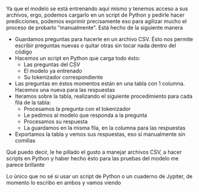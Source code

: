 Ya que el modelo se está entrenando aquí mismo y tenemos acceso a sus archivos, ergo, podemos cargarlo en un script de Python y pedirle hacer predicciones, podemos exprimir precisamente eso para agilizar mucho el proceso de probarlo "manualmente". Está hecho de la siguiente manera
- Guardamos preguntas para hacerle en un archivo CSV. Ésto nos permite escribir preguntas nuevas o quitar otras sin tocar nada dentro del código
- Hacemos un script en Python que carga todo ésto:
    - Las preguntas del CSV
    - El modelo ya entrenado
    - Su tokenizador correspondiente
- Las preguntas en éstos momentos están en una tabla con 1 columna. Hacemos una nueva para las respuestas
- Iteramos sobre la tabla, realizando el siguiente procedimiento para cada fila de la tabla:
    - Procesamos la pregunta con el tokenizador
    - Le pedimos al modelo que responda a la pregunta
    - Procesamos su respuesta
    - La guardamos en la misma fila, en la columna para las respuestas
- Exportamos la tabla y vemos sus respuestas, eso sí manualmente sin comillas

Qué puedo decir, le he pillado el gusto a manejar archivos CSV, a hacer scripts en Python y haber hecho ésto para las pruebas del modelo me parece brillante

Lo único que no sé si usar un script de Python o un cuaderno de Jypiter, de momento lo escribo en ambos y vamos viendo